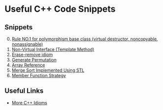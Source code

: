 Useful C++ Code Snippets
================


Snippets
----------------
0. [Rule NO.1 for polymorphism base class (virtual destructor, noncopyable, nonassignable)](https://github.com/xuwangyin/cpp_snippets/blob/master/no1.cpp)
1. [Non-Virtual Interface (Template Method)](https://github.com/xuwangyin/cpp_snippets/blob/master/non-virtual-interface.cpp)
2. [Erase-remove idiom](https://github.com/xuwangyin/cpp_snippets/blob/master/erase_remove.cpp)
3. [Generate Permutation](https://github.com/xuwangyin/cpp_snippets/blob/master/generate_permutation.cpp)
3. [Array Reference](https://github.com/xuwangyin/cpp_snippets/blob/master/array_reference.cpp)
4. [Merge Sort Implemented Using STL](http://en.cppreference.com/w/cpp/algorithm/inplace_merge)
5. [Member Function Strategy](https://github.com/xuwangyin/cpp_snippets/blob/master/member_function_strategy.cpp)

Useful Links
----------------
- [More C++ Idioms](http://en.wikibooks.org/w/index.php?title=More_C%2B%2B_Idioms&stable=1)

